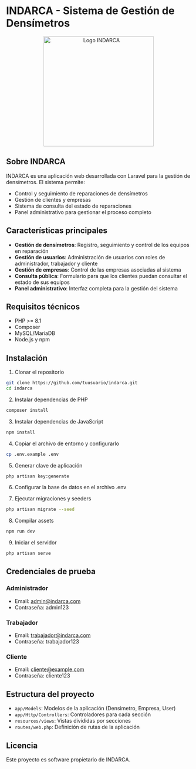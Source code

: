 # INDARCA - Sistema de Gestión de Densímetros

<p align="center">
  <img src="public/assets/img/logo-indarca.png" alt="Logo INDARCA" width="300">
</p>

## Sobre INDARCA

INDARCA es una aplicación web desarrollada con Laravel para la gestión de densímetros. El sistema permite:

- Control y seguimiento de reparaciones de densímetros
- Gestión de clientes y empresas
- Sistema de consulta del estado de reparaciones
- Panel administrativo para gestionar el proceso completo

## Características principales

- **Gestión de densímetros**: Registro, seguimiento y control de los equipos en reparación
- **Gestión de usuarios**: Administración de usuarios con roles de administrador, trabajador y cliente
- **Gestión de empresas**: Control de las empresas asociadas al sistema
- **Consulta pública**: Formulario para que los clientes puedan consultar el estado de sus equipos
- **Panel administrativo**: Interfaz completa para la gestión del sistema

## Requisitos técnicos

- PHP >= 8.1
- Composer
- MySQL/MariaDB
- Node.js y npm

## Instalación

1. Clonar el repositorio
```bash
git clone https://github.com/tuusuario/indarca.git
cd indarca
```

2. Instalar dependencias de PHP
```bash
composer install
```

3. Instalar dependencias de JavaScript
```bash
npm install
```

4. Copiar el archivo de entorno y configurarlo
```bash
cp .env.example .env
```

5. Generar clave de aplicación
```bash
php artisan key:generate
```

6. Configurar la base de datos en el archivo .env

7. Ejecutar migraciones y seeders
```bash
php artisan migrate --seed
```

8. Compilar assets
```bash
npm run dev
```

9. Iniciar el servidor
```bash
php artisan serve
```

## Credenciales de prueba

### Administrador
- Email: admin@indarca.com
- Contraseña: admin123

### Trabajador
- Email: trabajador@indarca.com
- Contraseña: trabajador123

### Cliente
- Email: cliente@example.com
- Contraseña: cliente123

## Estructura del proyecto

- `app/Models`: Modelos de la aplicación (Densimetro, Empresa, User)
- `app/Http/Controllers`: Controladores para cada sección
- `resources/views`: Vistas divididas por secciones
- `routes/web.php`: Definición de rutas de la aplicación

## Licencia

Este proyecto es software propietario de INDARCA.
